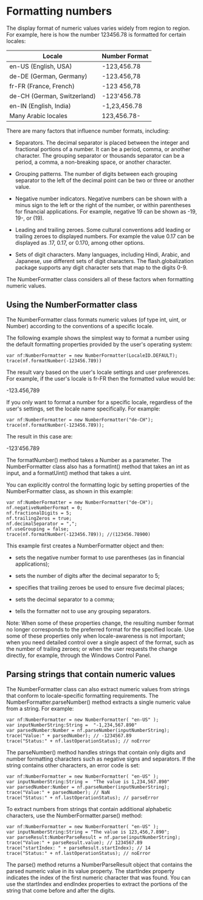 # Formatting numbers

<div>

The display format of numeric values varies widely from region to region. For
example, here is how the number 123456.78 is formatted for certain locales:

<div>

| Locale                      | Number Format |
| --------------------------- | ------------- |
| en-US (English, USA)        | -123,456.78   |
| de-DE (German, Germany)     | -123.456,78   |
| fr-FR (France, French)      | -123 456,78   |
| de-CH (German, Switzerland) | -123'456.78   |
| en-IN (English, India)      | -1,23,456.78  |
| Many Arabic locales         | 123,456.78-   |

</div>

There are many factors that influence number formats, including:

- Separators. The decimal separator is placed between the integer and fractional
  portions of a number. It can be a period, comma, or another character. The
  grouping separator or thousands separator can be a period, a comma, a
  non-breaking space, or another character.

- Grouping patterns. The number of digits between each grouping separator to the
  left of the decimal point can be two or three or another value.

- Negative number indicators. Negative numbers can be shown with a minus sign to
  the left or the right of the number, or within parentheses for financial
  applications. For example, negative 19 can be shown as -19, 19-, or (19).

- Leading and trailing zeroes. Some cultural conventions add leading or trailing
  zeroes to displayed numbers. For example the value 0.17 can be displayed as
  .17, 0.17, or 0.170, among other options.

- Sets of digit characters. Many languages, including Hindi, Arabic, and
  Japanese, use different sets of digit characters. The flash.globalization
  package supports any digit character sets that map to the digits 0-9.

The NumberFormatter class considers all of these factors when formatting numeric
values.

</div>

<div>

## Using the NumberFormatter class

<div>

The NumberFormatter class formats numeric values (of type int, uint, or Number)
according to the conventions of a specific locale.

The following example shows the simplest way to format a number using the
default formatting properties provided by the user's operating system:

    var nf:NumberFormatter = new NumberFormatter(LocaleID.DEFAULT);
    trace(nf.formatNumber(-123456.789))

The result vary based on the user's locale settings and user preferences. For
example, if the user's locale is fr-FR then the formatted value would be:

-123.456,789

If you only want to format a number for a specific locale, regardless of the
user's settings, set the locale name specifically. For example:

    var nf:NumberFormatter = new NumberFormatter("de-CH");
    trace(nf.formatNumber(-123456.789));

The result in this case are:

-123'456.789

The formatNumber() method takes a Number as a parameter. The NumberFormatter
class also has a formatInt() method that takes an int as input, and a
formatUint() method that takes a uint.

You can explicitly control the formatting logic by setting properties of the
NumberFormatter class, as shown in this example:

    var nf:NumberFormatter = new NumberFormatter("de-CH");
    nf.negativeNumberFormat = 0;
    nf.fractionalDigits = 5;
    nf.trailingZeros = true;
    nf.decimalSeparator = ",";
    nf.useGrouping = false;
    trace(nf.formatNumber(-123456.789)); //(123456.78900)

This example first creates a NumberFormatter object and then:

- sets the negative number format to use parentheses (as in financial
  applications);

- sets the number of digits after the decimal separator to 5;

- specifies that trailing zeroes be used to ensure five decimal places;

- sets the decimal separator to a comma;

- tells the formatter not to use any grouping separators.

<div>

Note: When some of these properties change, the resulting number format no
longer corresponds to the preferred format for the specified locale. Use some of
these properties only when locale-awareness is not important; when you need
detailed control over a single aspect of the format, such as the number of
trailing zeroes; or when the user requests the change directly, for example,
through the Windows Control Panel.

</div>

</div>

</div>

<div>

## Parsing strings that contain numeric values

<div>

The NumberFormatter class can also extract numeric values from strings that
conform to locale-specific formatting requirements. The
NumberFormatter.parseNumber() method extracts a single numeric value from a
string. For example:

    var nf:NumberFormatter = new NumberFormatter( "en-US" );
    var inputNumberString:String =  "-1,234,567.890"
    var parsedNumber:Number = nf.parseNumber(inputNumberString);
    trace("Value:" + parsedNumber); // -1234567.89
    trace("Status:" + nf.lastOperationStatus); // noError

The parseNumber() method handles strings that contain only digits and number
formatting characters such as negative signs and separators. If the string
contains other characters, an error code is set:

    var nf:NumberFormatter = new NumberFormatter( "en-US" );
    var inputNumberString:String =  "The value is 1,234,567.890"
    var parsedNumber:Number = nf.parseNumber(inputNumberString);
    trace("Value:" + parsedNumber); // NaN
    trace("Status:" + nf.lastOperationStatus); // parseError

To extract numbers from strings that contain additional alphabetic characters,
use the NumberFormatter.parse() method:

    var nf:NumberFormatter = new NumberFormatter( "en-US" );
    var inputNumberString:String = "The value is 123,456,7.890";
    var parseResult:NumberParseResult = nf.parse(inputNumberString);
    trace("Value:" + parseResult.value); // 1234567.89
    trace("startIndex: " + parseResult.startIndex); // 14
    trace("Status:" + nf.lastOperationStatus); // noError

The parse() method returns a NumberParseResult object that contains the parsed
numeric value in its value property. The startIndex property indicates the index
of the first numeric character that was found. You can use the startIndex and
endIndex properties to extract the portions of the string that come before and
after the digits.

</div>

</div>

<div>

<div>

</div>

</div>
